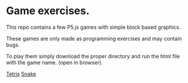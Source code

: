 # Game exercises.
This repo contains a few P5.js games with simple block based graphics.

These games are only made as programming exercises and may contain bugs.

To play them simply download the proper directory and run the html file with the game name.
(open in browser).

[Tetris](/tetris)
[Snake](/snake)

